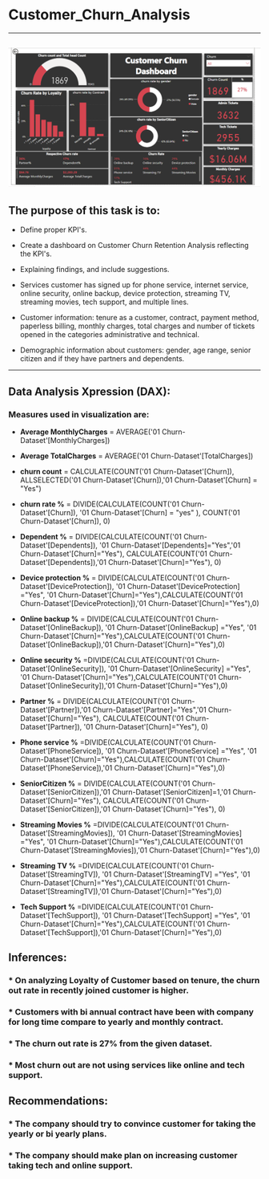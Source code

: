 # **Customer_Churn_Analysis**
---
![GitHub Logo](https://github.com/sheena-k/Customer_Churn_Analysis/blob/main/customer_churn.png)
--- 

## **The purpose of this task is to:**

* Define proper KPI's.

* Create a dashboard on Customer Churn Retention Analysis reflecting the KPI's.

* Explaining findings, and include suggestions.

* Services customer has signed up for phone service, internet service, online security, online backup, device protection, streaming TV, streaming movies, tech support, and multiple lines.

* Customer information: tenure as a customer, contract, payment method, paperless billing, monthly charges, total charges and number of tickets opened in the categories administrative and technical.

* Demographic information about customers: gender, age range, senior citizen and if they have partners and dependents.
--- 
## **Data Analysis Xpression (DAX):**

### Measures used in visualization are:

* **Average MonthlyCharges** = AVERAGE('01 Churn-Dataset'[MonthlyCharges])

* **Average TotalCharges** = AVERAGE('01 Churn-Dataset'[TotalCharges])

* **churn count** = CALCULATE(COUNT('01 Churn-Dataset'[Churn]), ALLSELECTED('01 Churn-Dataset'[Churn]),'01 Churn-Dataset'[Churn] = "Yes")

* **churn rate %** = DIVIDE(CALCULATE(COUNT('01 Churn-Dataset'[Churn]), '01 Churn-Dataset'[Churn] = "yes" ), COUNT('01 Churn-Dataset'[Churn]), 0)

* **Dependent %** = DIVIDE(CALCULATE(COUNT('01 Churn-Dataset'[Dependents]), '01 Churn-Dataset'[Dependents]="Yes",'01 Churn-Dataset'[Churn]="Yes"), CALCULATE(COUNT('01 Churn-Dataset'[Dependents]),'01 Churn-Dataset'[Churn]="Yes"), 0)

* **Device protection %** = DIVIDE(CALCULATE(COUNT('01 Churn-Dataset'[DeviceProtection]), '01 Churn-Dataset'[DeviceProtection] ="Yes", '01 Churn-Dataset'[Churn]="Yes"),CALCULATE(COUNT('01 Churn-Dataset'[DeviceProtection]),'01 Churn-Dataset'[Churn]="Yes"),0)

* **Online backup %** = DIVIDE(CALCULATE(COUNT('01 Churn-Dataset'[OnlineBackup]), '01 Churn-Dataset'[OnlineBackup] ="Yes", '01 Churn-Dataset'[Churn]="Yes"),CALCULATE(COUNT('01 Churn-Dataset'[OnlineBackup]),'01 Churn-Dataset'[Churn]="Yes"),0)

* **Online security %** =DIVIDE(CALCULATE(COUNT('01 Churn-Dataset'[OnlineSecurity]), '01 Churn-Dataset'[OnlineSecurity] ="Yes", '01 Churn-Dataset'[Churn]="Yes"),CALCULATE(COUNT('01 Churn-Dataset'[OnlineSecurity]),'01 Churn-Dataset'[Churn]="Yes"),0)

* **Partner %** = DIVIDE(CALCULATE(COUNT('01 Churn-Dataset'[Partner]),'01 Churn-Dataset'[Partner]="Yes",'01 Churn-Dataset'[Churn]="Yes"), CALCULATE(COUNT('01 Churn-Dataset'[Partner]), '01 Churn-Dataset'[Churn]="Yes"), 0)

* **Phone service %** =DIVIDE(CALCULATE(COUNT('01 Churn-Dataset'[PhoneService]), '01 Churn-Dataset'[PhoneService] ="Yes", '01 Churn-Dataset'[Churn]="Yes"),CALCULATE(COUNT('01 Churn-Dataset'[PhoneService]),'01 Churn-Dataset'[Churn]="Yes"),0)

* **SeniorCitizen %** = DIVIDE(CALCULATE(COUNT('01 Churn-Dataset'[SeniorCitizen]),'01 Churn-Dataset'[SeniorCitizen]=1,'01 Churn-Dataset'[Churn]="Yes"), CALCULATE(COUNT('01 Churn-Dataset'[SeniorCitizen]),'01 Churn-Dataset'[Churn]="Yes"), 0)

* **Streaming Movies %** =DIVIDE(CALCULATE(COUNT('01 Churn-Dataset'[StreamingMovies]), '01 Churn-Dataset'[StreamingMovies] ="Yes", '01 Churn-Dataset'[Churn]="Yes"),CALCULATE(COUNT('01 Churn-Dataset'[StreamingMovies]),'01 Churn-Dataset'[Churn]="Yes"),0)

* **Streaming TV %** =DIVIDE(CALCULATE(COUNT('01 Churn-Dataset'[StreamingTV]), '01 Churn-Dataset'[StreamingTV] ="Yes", '01 Churn-Dataset'[Churn]="Yes"),CALCULATE(COUNT('01 Churn-Dataset'[StreamingTV]),'01 Churn-Dataset'[Churn]="Yes"),0)

* **Tech Support %** =DIVIDE(CALCULATE(COUNT('01 Churn-Dataset'[TechSupport]), '01 Churn-Dataset'[TechSupport] ="Yes", '01 Churn-Dataset'[Churn]="Yes"),CALCULATE(COUNT('01 Churn-Dataset'[TechSupport]),'01 Churn-Dataset'[Churn]="Yes"),0)

## Inferences:

### * On analyzing Loyalty of Customer based on tenure, the churn out rate in recently joined customer is higher.

### * Customers with bi annual contract have been with company for long time compare to yearly and monthly contract.

### * The churn out rate is 27% from the given dataset.

### * Most churn out are not using services like online and tech support.

## Recommendations:

### * The company should try to convince customer for taking the yearly or bi yearly plans.

### * The company should make plan on increasing customer taking tech and online support.
